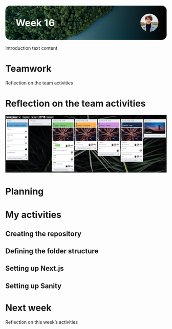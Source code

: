 ![image](https://raw.githubusercontent.com/mwdossantos/portfolio/master/docs/images/week-16.png)

Introduction text content

# Teamwork

Reflection on the team activities

# Reflection on the team activities

![image](https://raw.githubusercontent.com/mwdossantos/portfolio/master/docs/images/trello-board.JPG)

# Planning

# My activities

## Creating the repository

## Defining the folder structure

## Setting up Next.js

## Setting up Sanity

# Next week

Reflection on this week’s activities